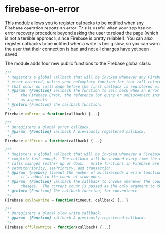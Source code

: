 firebase-on-error
=================

This module allows you to register callbacks to be notified when any Firebase operation reports an error.  This is useful when your app has no error recovery procedure beyond asking the user to reload the page (which is not a terrible approach, since Firebase is pretty reliable!).  You can also register callbacks to be notified when a write is being slow, so you can warn the user that their connection is bad and not all changes have yet been saved.

The module adds four new public functions to the Firebase global class:

```javascript
/**
 * Registers a global callback that will be invoked whenever any Firebase API indicates that an
 * error occurred, unless your onComplete function for that call returns IGNORE_ERROR.  Errors
 * that occur on calls made before the first callback is registered will not be captured.
 * @param  {Function} callback The function to call back when an error occurs.  It will be passed
 *     the Firebase Error, the reference (or query or onDisconnect instance), and the method name
 *     as arguments.
 * @return {Function} The callback function.
 */
Firebase.onError = function(callback) {...}

/**
 * Unregisters a global error callback.
 * @param  {Function} callback A previously registered callback.
 */
Firebase.offError = function(callback) {...}

/**
 * Registers a global callback that will be invoked whenever a Firebase API write function doesn't
 * complete fast enough.  The callback will be invoked every time the number of outstanding slow
 * calls changes (either up or down).  Write functions in Firebase are set, update, remove, push,
 * setWithPriority, setPriority, and transaction.
 * @param  {number} timeout The number of milliseconds a write function is allowed to run before
 *     it's added to the count of slow ones.
 * @param  {Function} callback The callback to invoke whenever the count of outstanding slow calls
 *     changes.  The current count is passed as the only argument to the callback.
 * @return {Function} The callback function, for convenience.
 */
Firebase.onSlowWrite = function(timeout, callback) {...}

/**
 * Unregisters a global slow write callback.
 * @param  {Function} callback A previously registered callback.
 */
Firebase.offSlowWrite = function(callback) {...}

```
